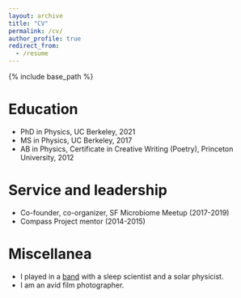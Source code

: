```yaml
---
layout: archive
title: "CV"
permalink: /cv/
author_profile: true
redirect_from:
  - /resume
---
```


{% include base_path %}

Education
======
* PhD in Physics, UC Berkeley, 2021
* MS in Physics, UC Berkeley, 2017
* AB in Physics, Certificate in Creative Writing (Poetry), Princeton University, 2012
  
Service and leadership
======
* Co-founder, co-organizer, SF Microbiome Meetup (2017-2019)
* Compass Project mentor (2014-2015)


Miscellanea
======
* I played in a [band](https://energy-guide.bandcamp.com/track/handful-of-ash-single-edit) with a sleep scientist and a solar physicist.
* I am an avid film photographer.
